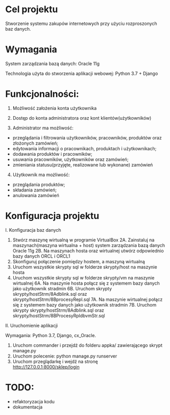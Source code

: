 Cel projektu 
==========

Stworzenie systemu zakupów internetowych przy użyciu rozproszonych baz danych.

Wymagania
==========

System zarządzania bazą danych: Oracle 11g

Technologia użyta do stworzenia aplikacji webowej: Python 3.7 + Django

Funkcjonalności:
==============
1. Możliwość założenia konta użytkownika

2. Dostęp do konta administratora oraz kont klientów(użytkowników)

3. Administrator ma możliwość:
* przeglądania i filtrowania użytkowników, pracowników, produktów oraz złożonych zamówień;
* edytowania informacji o pracownikach, produktach i użytkownikach;
* dodawania produktów i pracowników;
* usuwania pracowników, użytkowników oraz zamówień;
* zmieniania statusu(przyjęte, realizowane lub wykonane) zamówień

4. Użytkownik ma możliwość:
* przeglądania produktów;
* składania zamówień;
* anulowania zamówień

Konfiguracja projektu
===================

I. Konfiguracja baz danych

1. Stwórz maszynę wirtualną w programie VirtualBox
2A. Zainstaluj na maszynach(maszyna wirtualna + host) system zarządzania bazą danych Oracle 11g
2B. Na maszynach hosta oraz wirtualnej utwórz odpowiednio bazy danych ORCL i ORCL1
3. Skonfiguruj połączenie pomiędzy hostem, a maszyną wirtualną
4. Uruchom wszystkie skrypty sql w folderze skrypty/host na maszynie hosta
5. Uruchom wszystkie skrypty sql w folderze skrypty/vm na maszynie wirtualnej
6A. Na maszynie hosta połącz się z systemem bazy danych jako użytkownik stradmin
6B. Uruchom skrypty skrypty/hostStrm/8Adblink.sql oraz skrypty/hostStrm/8BprocesyRepl.sql
7A. Na maszynie wirtualnej połącz się z systemem bazy danych jako użytkownik stradmin
7B. Uruchom skrypty skrypty/hostStrm/8Adblink.sql oraz skrypty/hostStrm/8BProcesyRpldbvmStr.sql

II. Uruchomienie aplikacji

Wymagania: Python 3.7, Django, cx_Oracle.
1. Uruchom commander i przejdź do folderu appka/ zawierającego skrypt manage.py
2. Uruchom polecenie: python manage.py runserver
3. Uruchom przeglądarkę i wejdź na stronę http://127.0.0.1:8000/sklep/login


TODO:
====

* refaktoryzacja kodu
* dokumentacja